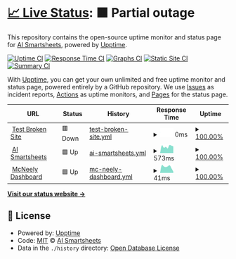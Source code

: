 # [📈 Live Status](https://aismartsheets.github.io/upptime): <!--live status--> **🟧 Partial outage**

This repository contains the open-source uptime monitor and status page for [AI Smartsheets](https://aismartsheets.com/), powered by [Upptime](https://github.com/upptime/upptime).

[![Uptime CI](https://github.com/aismartsheets/upptime/workflows/Uptime%20CI/badge.svg)](https://github.com/aismartsheets/upptime/actions?query=workflow%3A%22Uptime+CI%22)
[![Response Time CI](https://github.com/aismartsheets/upptime/workflows/Response%20Time%20CI/badge.svg)](https://github.com/aismartsheets/upptime/actions?query=workflow%3A%22Response+Time+CI%22)
[![Graphs CI](https://github.com/aismartsheets/upptime/workflows/Graphs%20CI/badge.svg)](https://github.com/aismartsheets/upptime/actions?query=workflow%3A%22Graphs+CI%22)
[![Static Site CI](https://github.com/aismartsheets/upptime/workflows/Static%20Site%20CI/badge.svg)](https://github.com/aismartsheets/upptime/actions?query=workflow%3A%22Static+Site+CI%22)
[![Summary CI](https://github.com/aismartsheets/upptime/workflows/Summary%20CI/badge.svg)](https://github.com/aismartsheets/upptime/actions?query=workflow%3A%22Summary+CI%22)

With [Upptime](https://upptime.js.org), you can get your own unlimited and free uptime monitor and status page, powered entirely by a GitHub repository. We use [Issues](https://github.com/aismartsheets/upptime/issues) as incident reports, [Actions](https://github.com/aismartsheets/upptime/actions) as uptime monitors, and [Pages](https://aismartsheets.github.io/upptime) for the status page.

<!--start: status pages-->
<!-- This summary is generated by Upptime (https://github.com/upptime/upptime) -->
<!-- Do not edit this manually, your changes will be overwritten -->
<!-- prettier-ignore -->
| URL | Status | History | Response Time | Uptime |
| --- | ------ | ------- | ------------- | ------ |
| <img alt="" src="https://icons.duckduckgo.com/ip3/thissitedoesnotexist.koj.co.ico" height="13"> [Test Broken Site](https://thissitedoesnotexist.koj.co) | 🟥 Down | [test-broken-site.yml](https://github.com/aismartsheets/upptime/commits/HEAD/history/test-broken-site.yml) | <details><summary><img alt="Response time graph" src="./graphs/test-broken-site/response-time-week.png" height="20"> 0ms</summary><br><a href="https://aismartsheets.github.io/upptime/history/test-broken-site"><img alt="Response time 0" src="https://img.shields.io/endpoint?url=https%3A%2F%2Fraw.githubusercontent.com%2Faismartsheets%2Fupptime%2FHEAD%2Fapi%2Ftest-broken-site%2Fresponse-time.json"></a><br><a href="https://aismartsheets.github.io/upptime/history/test-broken-site"><img alt="24-hour response time 0" src="https://img.shields.io/endpoint?url=https%3A%2F%2Fraw.githubusercontent.com%2Faismartsheets%2Fupptime%2FHEAD%2Fapi%2Ftest-broken-site%2Fresponse-time-day.json"></a><br><a href="https://aismartsheets.github.io/upptime/history/test-broken-site"><img alt="7-day response time 0" src="https://img.shields.io/endpoint?url=https%3A%2F%2Fraw.githubusercontent.com%2Faismartsheets%2Fupptime%2FHEAD%2Fapi%2Ftest-broken-site%2Fresponse-time-week.json"></a><br><a href="https://aismartsheets.github.io/upptime/history/test-broken-site"><img alt="30-day response time 0" src="https://img.shields.io/endpoint?url=https%3A%2F%2Fraw.githubusercontent.com%2Faismartsheets%2Fupptime%2FHEAD%2Fapi%2Ftest-broken-site%2Fresponse-time-month.json"></a><br><a href="https://aismartsheets.github.io/upptime/history/test-broken-site"><img alt="1-year response time 0" src="https://img.shields.io/endpoint?url=https%3A%2F%2Fraw.githubusercontent.com%2Faismartsheets%2Fupptime%2FHEAD%2Fapi%2Ftest-broken-site%2Fresponse-time-year.json"></a></details> | <details><summary><a href="https://aismartsheets.github.io/upptime/history/test-broken-site">100.00%</a></summary><a href="https://aismartsheets.github.io/upptime/history/test-broken-site"><img alt="All-time uptime 100.00%" src="https://img.shields.io/endpoint?url=https%3A%2F%2Fraw.githubusercontent.com%2Faismartsheets%2Fupptime%2FHEAD%2Fapi%2Ftest-broken-site%2Fuptime.json"></a><br><a href="https://aismartsheets.github.io/upptime/history/test-broken-site"><img alt="24-hour uptime 100.00%" src="https://img.shields.io/endpoint?url=https%3A%2F%2Fraw.githubusercontent.com%2Faismartsheets%2Fupptime%2FHEAD%2Fapi%2Ftest-broken-site%2Fuptime-day.json"></a><br><a href="https://aismartsheets.github.io/upptime/history/test-broken-site"><img alt="7-day uptime 100.00%" src="https://img.shields.io/endpoint?url=https%3A%2F%2Fraw.githubusercontent.com%2Faismartsheets%2Fupptime%2FHEAD%2Fapi%2Ftest-broken-site%2Fuptime-week.json"></a><br><a href="https://aismartsheets.github.io/upptime/history/test-broken-site"><img alt="30-day uptime 100.00%" src="https://img.shields.io/endpoint?url=https%3A%2F%2Fraw.githubusercontent.com%2Faismartsheets%2Fupptime%2FHEAD%2Fapi%2Ftest-broken-site%2Fuptime-month.json"></a><br><a href="https://aismartsheets.github.io/upptime/history/test-broken-site"><img alt="1-year uptime 100.00%" src="https://img.shields.io/endpoint?url=https%3A%2F%2Fraw.githubusercontent.com%2Faismartsheets%2Fupptime%2FHEAD%2Fapi%2Ftest-broken-site%2Fuptime-year.json"></a></details>
| <img alt="" src="https://icons.duckduckgo.com/ip3/www.ai-sheets.com.ico" height="13"> [AI Smartsheets](https://www.ai-sheets.com/) | 🟩 Up | [ai-smartsheets.yml](https://github.com/aismartsheets/upptime/commits/HEAD/history/ai-smartsheets.yml) | <details><summary><img alt="Response time graph" src="./graphs/ai-smartsheets/response-time-week.png" height="20"> 573ms</summary><br><a href="https://aismartsheets.github.io/upptime/history/ai-smartsheets"><img alt="Response time 547" src="https://img.shields.io/endpoint?url=https%3A%2F%2Fraw.githubusercontent.com%2Faismartsheets%2Fupptime%2FHEAD%2Fapi%2Fai-smartsheets%2Fresponse-time.json"></a><br><a href="https://aismartsheets.github.io/upptime/history/ai-smartsheets"><img alt="24-hour response time 592" src="https://img.shields.io/endpoint?url=https%3A%2F%2Fraw.githubusercontent.com%2Faismartsheets%2Fupptime%2FHEAD%2Fapi%2Fai-smartsheets%2Fresponse-time-day.json"></a><br><a href="https://aismartsheets.github.io/upptime/history/ai-smartsheets"><img alt="7-day response time 573" src="https://img.shields.io/endpoint?url=https%3A%2F%2Fraw.githubusercontent.com%2Faismartsheets%2Fupptime%2FHEAD%2Fapi%2Fai-smartsheets%2Fresponse-time-week.json"></a><br><a href="https://aismartsheets.github.io/upptime/history/ai-smartsheets"><img alt="30-day response time 547" src="https://img.shields.io/endpoint?url=https%3A%2F%2Fraw.githubusercontent.com%2Faismartsheets%2Fupptime%2FHEAD%2Fapi%2Fai-smartsheets%2Fresponse-time-month.json"></a><br><a href="https://aismartsheets.github.io/upptime/history/ai-smartsheets"><img alt="1-year response time 547" src="https://img.shields.io/endpoint?url=https%3A%2F%2Fraw.githubusercontent.com%2Faismartsheets%2Fupptime%2FHEAD%2Fapi%2Fai-smartsheets%2Fresponse-time-year.json"></a></details> | <details><summary><a href="https://aismartsheets.github.io/upptime/history/ai-smartsheets">100.00%</a></summary><a href="https://aismartsheets.github.io/upptime/history/ai-smartsheets"><img alt="All-time uptime 100.00%" src="https://img.shields.io/endpoint?url=https%3A%2F%2Fraw.githubusercontent.com%2Faismartsheets%2Fupptime%2FHEAD%2Fapi%2Fai-smartsheets%2Fuptime.json"></a><br><a href="https://aismartsheets.github.io/upptime/history/ai-smartsheets"><img alt="24-hour uptime 100.00%" src="https://img.shields.io/endpoint?url=https%3A%2F%2Fraw.githubusercontent.com%2Faismartsheets%2Fupptime%2FHEAD%2Fapi%2Fai-smartsheets%2Fuptime-day.json"></a><br><a href="https://aismartsheets.github.io/upptime/history/ai-smartsheets"><img alt="7-day uptime 100.00%" src="https://img.shields.io/endpoint?url=https%3A%2F%2Fraw.githubusercontent.com%2Faismartsheets%2Fupptime%2FHEAD%2Fapi%2Fai-smartsheets%2Fuptime-week.json"></a><br><a href="https://aismartsheets.github.io/upptime/history/ai-smartsheets"><img alt="30-day uptime 100.00%" src="https://img.shields.io/endpoint?url=https%3A%2F%2Fraw.githubusercontent.com%2Faismartsheets%2Fupptime%2FHEAD%2Fapi%2Fai-smartsheets%2Fuptime-month.json"></a><br><a href="https://aismartsheets.github.io/upptime/history/ai-smartsheets"><img alt="1-year uptime 100.00%" src="https://img.shields.io/endpoint?url=https%3A%2F%2Fraw.githubusercontent.com%2Faismartsheets%2Fupptime%2FHEAD%2Fapi%2Fai-smartsheets%2Fuptime-year.json"></a></details>
| <img alt="" src="https://icons.duckduckgo.com/ip3/20.165.38.39.ico" height="13"> [McNeely Dashboard](http://20.165.38.39:8080/) | 🟩 Up | [mc-neely-dashboard.yml](https://github.com/aismartsheets/upptime/commits/HEAD/history/mc-neely-dashboard.yml) | <details><summary><img alt="Response time graph" src="./graphs/mc-neely-dashboard/response-time-week.png" height="20"> 41ms</summary><br><a href="https://aismartsheets.github.io/upptime/history/mc-neely-dashboard"><img alt="Response time 50" src="https://img.shields.io/endpoint?url=https%3A%2F%2Fraw.githubusercontent.com%2Faismartsheets%2Fupptime%2FHEAD%2Fapi%2Fmc-neely-dashboard%2Fresponse-time.json"></a><br><a href="https://aismartsheets.github.io/upptime/history/mc-neely-dashboard"><img alt="24-hour response time 5" src="https://img.shields.io/endpoint?url=https%3A%2F%2Fraw.githubusercontent.com%2Faismartsheets%2Fupptime%2FHEAD%2Fapi%2Fmc-neely-dashboard%2Fresponse-time-day.json"></a><br><a href="https://aismartsheets.github.io/upptime/history/mc-neely-dashboard"><img alt="7-day response time 41" src="https://img.shields.io/endpoint?url=https%3A%2F%2Fraw.githubusercontent.com%2Faismartsheets%2Fupptime%2FHEAD%2Fapi%2Fmc-neely-dashboard%2Fresponse-time-week.json"></a><br><a href="https://aismartsheets.github.io/upptime/history/mc-neely-dashboard"><img alt="30-day response time 50" src="https://img.shields.io/endpoint?url=https%3A%2F%2Fraw.githubusercontent.com%2Faismartsheets%2Fupptime%2FHEAD%2Fapi%2Fmc-neely-dashboard%2Fresponse-time-month.json"></a><br><a href="https://aismartsheets.github.io/upptime/history/mc-neely-dashboard"><img alt="1-year response time 50" src="https://img.shields.io/endpoint?url=https%3A%2F%2Fraw.githubusercontent.com%2Faismartsheets%2Fupptime%2FHEAD%2Fapi%2Fmc-neely-dashboard%2Fresponse-time-year.json"></a></details> | <details><summary><a href="https://aismartsheets.github.io/upptime/history/mc-neely-dashboard">100.00%</a></summary><a href="https://aismartsheets.github.io/upptime/history/mc-neely-dashboard"><img alt="All-time uptime 100.00%" src="https://img.shields.io/endpoint?url=https%3A%2F%2Fraw.githubusercontent.com%2Faismartsheets%2Fupptime%2FHEAD%2Fapi%2Fmc-neely-dashboard%2Fuptime.json"></a><br><a href="https://aismartsheets.github.io/upptime/history/mc-neely-dashboard"><img alt="24-hour uptime 100.00%" src="https://img.shields.io/endpoint?url=https%3A%2F%2Fraw.githubusercontent.com%2Faismartsheets%2Fupptime%2FHEAD%2Fapi%2Fmc-neely-dashboard%2Fuptime-day.json"></a><br><a href="https://aismartsheets.github.io/upptime/history/mc-neely-dashboard"><img alt="7-day uptime 100.00%" src="https://img.shields.io/endpoint?url=https%3A%2F%2Fraw.githubusercontent.com%2Faismartsheets%2Fupptime%2FHEAD%2Fapi%2Fmc-neely-dashboard%2Fuptime-week.json"></a><br><a href="https://aismartsheets.github.io/upptime/history/mc-neely-dashboard"><img alt="30-day uptime 100.00%" src="https://img.shields.io/endpoint?url=https%3A%2F%2Fraw.githubusercontent.com%2Faismartsheets%2Fupptime%2FHEAD%2Fapi%2Fmc-neely-dashboard%2Fuptime-month.json"></a><br><a href="https://aismartsheets.github.io/upptime/history/mc-neely-dashboard"><img alt="1-year uptime 100.00%" src="https://img.shields.io/endpoint?url=https%3A%2F%2Fraw.githubusercontent.com%2Faismartsheets%2Fupptime%2FHEAD%2Fapi%2Fmc-neely-dashboard%2Fuptime-year.json"></a></details>

<!--end: status pages-->

[**Visit our status website →**](https://aismartsheets.github.io/upptime)

## 📄 License

- Powered by: [Upptime](https://github.com/upptime/upptime)
- Code: [MIT](./LICENSE) © [AI Smartsheets](https://aismartsheets.com/)
- Data in the `./history` directory: [Open Database License](https://opendatacommons.org/licenses/odbl/1-0/)
